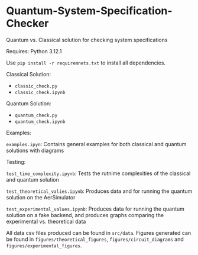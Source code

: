 # Quantum-System-Specification-Checker
Quantum vs. Classical solution for checking system specifications

Requires: Python 3.12.1

Use ```pip install -r requiremnets.txt``` to install all dependencies.

Classical Solution: 

- ```classic_check.py```
- ```classic_check.ipynb```
  

Quantum Solution:

- ```quantum_check.py```
- ```quantum_check.ipynb```

Examples:

```examples.ipyn```: Contains general examples for both classical and quantum solutions with diagrams

Testing:

```test_time_complexity.ipynb```: Tests the rutnime complexities of the classical and quantum solution

```test_theoretical_valies.ipynb```: Produces data and for running the quantum solution on the AerSimulator

```test_experimental_values.ipynb```: Produces data for running the quantum solution on a fake backend, and produces graphs comparing the experimental vs. theoretical data

All data csv files produced can be found in ```src/data```. Figures generated can be found in ```figures/theoretical_figures```, ```figures/circuit_diagrams``` and ```figures/experimental_figures```.
